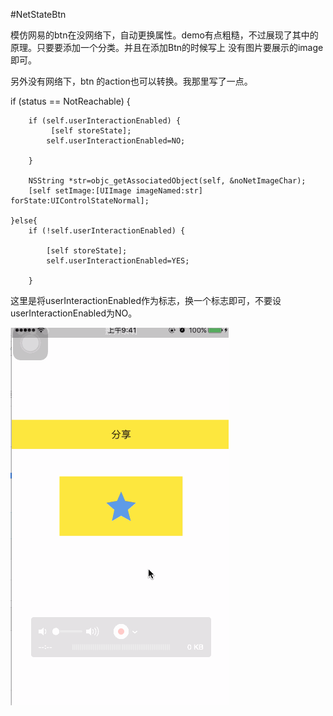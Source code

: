 #NetStateBtn


模仿网易的btn在没网络下，自动更换属性。demo有点粗糙，不过展现了其中的原理。只要要添加一个分类。并且在添加Btn的时候写上 没有图片要展示的image即可。

另外没有网络下，btn 的action也可以转换。我那里写了一点。


  if (status == NotReachable) {
      
        if (self.userInteractionEnabled) {
             [self storeState];
            self.userInteractionEnabled=NO;

        }
        
        NSString *str=objc_getAssociatedObject(self, &noNetImageChar);
        [self setImage:[UIImage imageNamed:str] forState:UIControlStateNormal];
        
    }else{
        if (!self.userInteractionEnabled) {
            
            [self storeState];
            self.userInteractionEnabled=YES;

        }


这里是将userInteractionEnabled作为标志，换一个标志即可，不要设userInteractionEnabled为NO。

![](https://github.com/LevenWin/NetStateBtn/raw/master/screen.gif)
